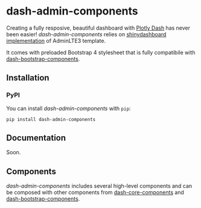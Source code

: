 # dash-admin-components

Creating a fully resposive, beautiful dashboard with [Plotly Dash][dash-homepage] has never been easier! 
*dash-admin-components* relies on [shinydashboard implementation][admin-homepage] of AdminLTE3 template. 

It comes with preloaded Bootstrap 4 stylesheet that is fully compatibile with [dash-bootstrap-components][dash-bootstrap-homepage]. 

## Installation

### PyPI

You can install *dash-admin-components* with `pip`:

```
pip install dash-admin-components
```

## Documentation

Soon.

## Components

*dash-admin-components* includes several high-level components
and can be composed with other components from
[dash-core-components][dash-core-homepage] and
[dash-bootstrap-components][dash-bootstrap-homepage].


[dash-homepage]: https://dash.plot.ly/
[admin-homepage]: https://github.com/RinteRface/bs4Dash
[dash-core-homepage]: https://dash.plot.ly/dash-core-components
[dash-bootstrap-homepage]: https://dash-bootstrap-components.opensource.faculty.ai
[dac-repo]: https://github.com/quanteeai/dash-admin-components